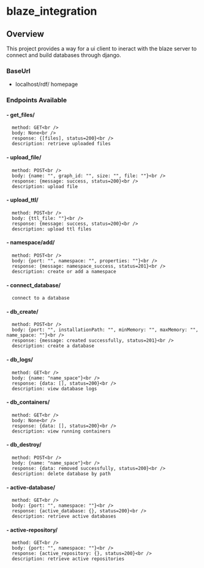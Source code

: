# blaze_integration
## Overview
This project provides a way for a ui client to ineract with the blaze server to connect and build databases through django.
### BaseUrl
- localhost/rdf/
  homepage
### Endpoints Available
#### - get_files/<br />
      method: GET<br />
      body: None<br />
      response: {[files], status=200}<br />
      description: retrieve uploaded files
#### - upload_file/<br />
      method: POST<br />
      body: {name: "", graph_id: "", size: "", file: ""}<br />
      response: {message: success, status=200}<br />
      description: upload file
#### - upload_ttl/<br />
      method: POST<br />
      body: {ttl_file: ""}<br />
      response: {message: success, status=200}<br />
      description: upload ttl files
#### - namespace/add/<br />
      method: POST<br />
      body: {port: "", namespace: "", properties: ""}<br />
      response: {message: namespace_success, status=201}<br />
      description: create or add a namespace 
#### - connect_database/
      connect to a database
#### - db_create/<br />
      method: POST<br />
      body: {port: "", installationPath: "", minMemory: "", maxMemory: "", name_space: ""}<br />
      response: {message: created successfully, status=201}<br />
      description: create a database
#### - db_logs/<br />
      method: GET<br />
      body: {name: "name_space"}<br />
      response: {data: [], status=200}<br />
      description: view database logs
#### - db_containers/<br />
      method: GET<br />
      body: None<br />
      response: {data: [], status=200}<br />
      description: view running containers
#### - db_destroy/<br />
      method: POST<br />
      body: {name: "name_space"}<br />
      response: {data: removed successfully, status=200}<br />
      description: delete database by path
#### - active-database/<br />
      method: GET<br />
      body: {port: "", namespace: ""}<br />
      response: {active_database: {}, status=200}<br />
      description: retrieve active databases
#### - active-repository/<br />
      method: GET<br />
      body: {port: "", namespace: ""}<br />
      response: {active_repository: {}, status=200}<br />
      description: retrieve active repositories
  

